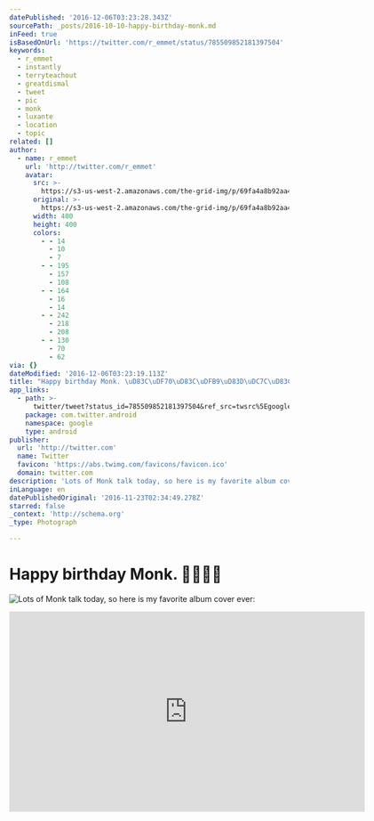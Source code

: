 ```yaml
---
datePublished: '2016-12-06T03:23:28.343Z'
sourcePath: _posts/2016-10-10-happy-birthday-monk.md
inFeed: true
isBasedOnUrl: 'https://twitter.com/r_emmet/status/785509852181397504'
keywords:
  - r_emmet
  - instantly
  - terryteachout
  - greatdismal
  - tweet
  - pic
  - monk
  - luxante
  - location
  - topic
related: []
author:
  - name: r_emmet
    url: 'http://twitter.com/r_emmet'
    avatar:
      src: >-
        https://s3-us-west-2.amazonaws.com/the-grid-img/p/69fa4a8b92aa4f7399e222a60768b7e4c85ccaab.jpg
      original: >-
        https://s3-us-west-2.amazonaws.com/the-grid-img/p/69fa4a8b92aa4f7399e222a60768b7e4c85ccaab.jpg
      width: 400
      height: 400
      colors:
        - - 14
          - 10
          - 7
        - - 195
          - 157
          - 108
        - - 164
          - 16
          - 14
        - - 242
          - 218
          - 208
        - - 130
          - 70
          - 62
via: {}
dateModified: '2016-12-06T03:23:19.113Z'
title: "Happy birthday Monk. \uD83C\uDF70\uD83C\uDFB9\uD83D\uDC7C\uD83C\uDFFF"
app_links:
  - path: >-
      twitter/tweet?status_id=785509852181397504&ref_src=twsrc%5Egoogle%7Ctwcamp%5Eandroidseo%7Ctwgr%5Estatus%7Ctwterm%5E785509852181397504
    package: com.twitter.android
    namespace: google
    type: android
publisher:
  url: 'http://twitter.com'
  name: Twitter
  favicon: 'https://abs.twimg.com/favicons/favicon.ico'
  domain: twitter.com
description: 'Lots of Monk talk today, so here is my favorite album cover ever:'
inLanguage: en
datePublishedOriginal: '2016-11-23T02:34:49.278Z'
starred: false
_context: 'http://schema.org'
_type: Photograph

---
```

# Happy birthday Monk. 🍰🎹👼🏿
![Lots of Monk talk today, so here is my favorite album cover ever:](https://s3-us-west-2.amazonaws.com/the-grid-img/p/7ece22339e3c1affcce15a05093644d78b1c07b1.jpg)

<iframe src="https://cdn.embedly.com/widgets/media.html?src=https%3A%2F%2Fwww.youtube.com%2Fembed%2F6Di_mswqhLU%3Ffeature%3Doembed&amp;url=http%3A%2F%2Fwww.youtube.com%2Fwatch%3Fv%3D6Di_mswqhLU&amp;image=https%3A%2F%2Fi.ytimg.com%2Fvi%2F6Di_mswqhLU%2Fhqdefault.jpg&amp;key=b7d04c9b404c499eba89ee7072e1c4f7&amp;type=text%2Fhtml&amp;schema=youtube" width="640" height="360" scrolling="no" frameborder="0" allowfullscreen="" style=""></iframe>